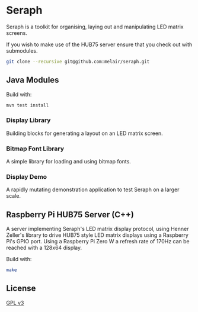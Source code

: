 # Seraph

Seraph is a toolkit for organising, laying out and manipulating LED matrix screens.

If you wish to make use of the HUB75 server ensure that you check out with submodules.

```bash
git clone --recursive git@github.com:melair/seraph.git
```

## Java Modules

Build with:

```bash
mvn test install
```

### Display Library

Building blocks for generating a layout on an LED matrix screen.

### Bitmap Font Library

A simple library for loading and using bitmap fonts.

### Display Demo

A rapidly mutating demonstration application to test Seraph on a larger scale.

## Raspberry Pi HUB75 Server (C++)

A server implementing Seraph's LED matrix display protocol, using Henner Zeller's library to drive HUB75 style LED
matrix displays using a Raspberry Pi's GPIO port. Using a Raspberry Pi Zero W a refresh rate of 170Hz can be reached
with a 128x64 display.

Build with:

```bash
make
```

## License

[GPL v3](https://github.com/melair/seraph/blob/master/LICENSE.md)